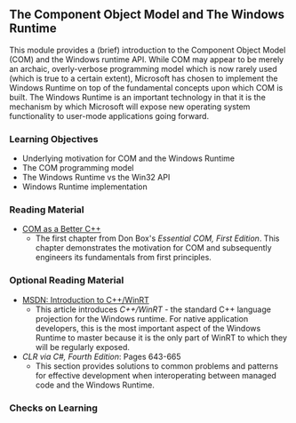 ## The Component Object Model and The Windows Runtime

This module provides a (brief) introduction to the Component Object Model (COM) and the Windows runtime API. While COM may appear to be merely an archaic, overly-verbose programming model which is now rarely used (which is true to a certain extent), Microsoft has chosen to implement the Windows Runtime on top of the fundamental concepts upon which COM is built. The Windows Runtime is an important technology in that it is the mechanism by which Microsoft will expose new operating system functionality to user-mode applications going forward.

### Learning Objectives

- Underlying motivation for COM and the Windows Runtime
- The COM programming model
- The Windows Runtime vs the Win32 API
- Windows Runtime implementation

### Reading Material

- [COM as a Better C++](./resources/essential_com_ch1.pdf)
    - The first chapter from Don Box's _Essential COM, First Edition_. This chapter demonstrates the motivation for COM and subsequently engineers its fundamentals from first principles.

### Optional Reading Material

- [MSDN: Introduction to C++/WinRT](https://docs.microsoft.com/en-us/windows/uwp/cpp-and-winrt-apis/intro-to-using-cpp-with-winrt)
    - This article introduces _C++/WinRT_ - the standard C++ language projection for the Windows runtime. For native application developers, this is the most important aspect of the Windows Runtime to master because it is the only part of WinRT to which they will be regularly exposed.
- _CLR via C#, Fourth Edition_: Pages 643-665
    - This section provides solutions to common problems and patterns for effective development when interoperating between managed code and the Windows Runtime.

### Checks on Learning